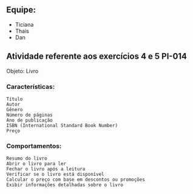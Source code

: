 ## Equipe:
- Ticiana
- Thais
- Dan

## Atividade referente aos exercícios 4 e 5 PI-014

Objeto: Livro

### Características:

    Título
    Autor
    Gênero
    Número de páginas
    Ano de publicação
    ISBN (International Standard Book Number)
    Preço

### Comportamentos:

    Resumo do livro
    Abrir o livro para ler
    Fechar o livro após a leitura
    Verificar se o livro está disponível
    Calcular o preço com base em descontos ou promoções
    Exibir informações detalhadas sobre o livro